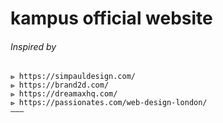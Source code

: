 # kampus official website

###### Inspired by
```
⩺ https://simpauldesign.com/
⩺ https://brand2d.com/
⩺ https://dreamaxhq.com/
⩺ https://passionates.com/web-design-london/
———
```